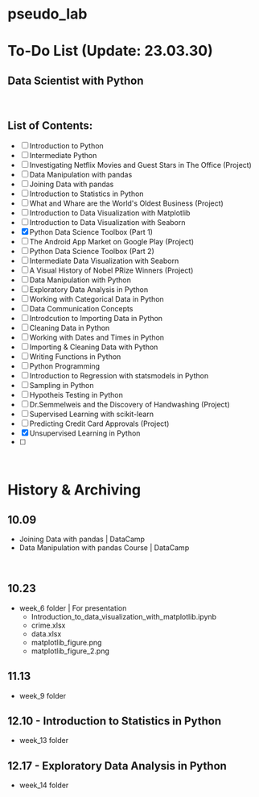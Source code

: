 # pseudo_lab

# To-Do List (Update: 23.03.30)

## Data Scientist with Python

<br>

## List of Contents:

- [ ] Introduction to Python
- [ ] Intermediate Python
- [ ] Investigating Netflix Movies and Guest Stars in The Office (Project)
- [ ] Data Manipulation with pandas
- [ ] Joining Data with pandas
- [ ] Introduction to Statistics in Python
- [ ] What and Whare are the World's Oldest Business (Project)
- [ ] Introduction to Data Visualization with Matplotlib
- [ ] Introduction to Data Visualization with Seaborn
- [x] Python Data Science Toolbox (Part 1)
- [ ] The Android App Market on Google Play (Project)
- [ ] Python Data Science Toolbox (Part 2)
- [ ] Intermediate Data Visualization with Seaborn
- [ ] A Visual History of Nobel PRize Winners (Project)
- [ ] Data Manipulation with Python
- [ ] Exploratory Data Analysis in Python
- [ ] Working with Categorical Data in Python
- [ ] Data Communication Concepts
- [ ] Introdcution to Importing Data in Python
- [ ] Cleaning Data in Python
- [ ] Working with Dates and Times in Python
- [ ] Importing & Cleaning Data with Python
- [ ] Writing Functions in Python
- [ ] Python Programming
- [ ] Introduction to Regression with statsmodels in Python
- [ ] Sampling in Python
- [ ] Hypotheis Testing in Python
- [ ] Dr.Semmelweis and the Discovery of Handwashing (Project)
- [ ] Supervised Learning with scikit-learn
- [ ] Predicting Credit Card Approvals (Project)
- [x] Unsupervised Learning in Python
- [ ] 




<br>

# History & Archiving

## 10.09
- Joining Data with pandas | DataCamp
- Data Manipulation with pandas Course | DataCamp

<br>

## 10.23
- week_6 folder | For presentation
	- Introduction_to_data_visualization_with_matplotlib.ipynb
	- crime.xlsx
	- data.xlsx
	- matplotlib_figure.png
	- matplotlib_figure_2.png


## 11.13
- week_9 folder


## 12.10 - Introduction to Statistics in Python
- week_13 folder

## 12.17 - Exploratory Data Analysis in Python
- week_14 folder